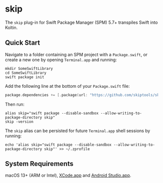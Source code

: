 # skip

The `skip` plug-in for Swift Package Manager (SPM) 5.7+ transpiles Swift into Koltin.

## Quick Start

Navigate to a folder containing an SPM project with a `Package.swift`,
or create a new one by opening `Terminal.app` and running:

```shell
mkdir SomeSwiftLibrary
cd SomeSwiftLibrary
swift package init
```


Add the following line at the bottom of your `Package.swift` file:

```swift
package.dependencies += [.package(url: "https://github.com/skiptools/skip.git", from: "0.0.44")]
```

Then run:

```shell
alias skip="swift package --disable-sandbox --allow-writing-to-package-directory skip"
skip -version
```

The `skip` alias can be persisted for future `Terminal.app` shell sessions by running:

```shell
echo 'alias skip="swift package --disable-sandbox --allow-writing-to-package-directory skip"' >> ~/.zprofile
```

## System Requirements

macOS 13+ (ARM or Intel), [XCode.app](https://developer.apple.com/xcode/) and [Android Studio.app](https://developer.android.com/studio/).



